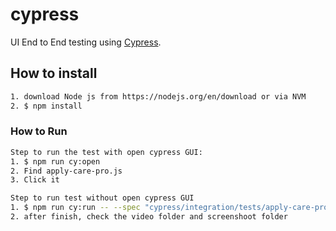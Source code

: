 # cypress
UI End to End testing using [Cypress](https://www.cypress.io).

## How to install

```bash
1. download Node js from https://nodejs.org/en/download or via NVM
2. $ npm install
```

### How to Run

```bash
Step to run the test with open cypress GUI: 
1. $ npm run cy:open
2. Find apply-care-pro.js
3. Click it

```


```bash
Step to run test without open cypress GUI
1. $ npm run cy:run -- --spec "cypress/integration/tests/apply-care-pro.js"
2. after finish, check the video folder and screenshoot folder

```
